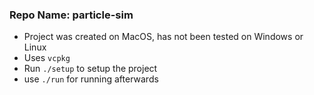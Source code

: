 ### Repo Name: particle-sim
- Project was created on MacOS, has not been tested on Windows or Linux
- Uses `vcpkg`
- Run `./setup` to setup the project
- use `./run` for running afterwards